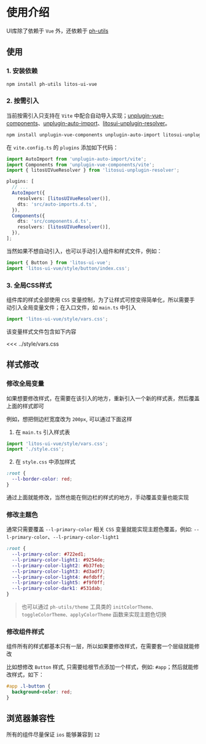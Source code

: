 # 使用介绍

UI库除了依赖于 `Vue` 外，还依赖于 [ph-utils](https://gitee.com/towardly/ph/wikis/Home)

## 使用

### 1. 安装依赖

```sh
npm install ph-utils litos-ui-vue
```

### 2. 按需引入

当前按需引入只支持在 `Vite` 中配合自动导入实现；[unplugin-vue-components](https://www.npmjs.com/package/unplugin-vue-components)、[unplugin-auto-import](https://www.npmjs.com/package/unplugin-auto-import)、[litosui-unplugin-resolver](https://www.npmjs.com/package/litosui-unplugin-resolver)。

```sh
npm install unplugin-vue-components unplugin-auto-import litosui-unplugin-resolver -D
```

在 `vite.config.ts` 的 `plugins` 添加如下代码：

```ts
import AutoImport from 'unplugin-auto-import/vite';
import Components from 'unplugin-vue-components/vite';
import { litosUIVueResolver } from 'litosui-unplugin-resolver';

plugins: [
  // ...
  AutoImport({
    resolvers: [litosUIVueResolver()],
    dts: 'src/auto-imports.d.ts',
  }),
  Components({
    dts: 'src/components.d.ts',
    resolvers: [litosUIVueResolver()],
  }),
];
```

当然如果不想自动引入，也可以手动引入组件和样式文件，例如：

```ts
import { Button } from 'litos-ui-vue';
import 'litos-ui-vue/style/button/index.css';
```

### 3. 全局CSS样式

组件库的样式全部使用 `CSS` 变量控制，为了让样式可控变得简单化，所以需要手动引入全局变量文件；在入口文件，如 `main.ts` 中引入

```ts
import 'litos-ui-vue/style/vars.css';
```

该变量样式文件包含如下内容

<<< ../style/vars.css

## 样式修改

### 修改全局变量

如果想要修改样式，在需要在该引入的地方，重新引入一个新的样式表，然后覆盖上面的样式即可

例如，想把侧边栏宽度改为 `200px`, 可以通过下面这样

1. 在 `main.ts` 引入样式表

```ts
import 'litos-ui-vue/style/vars.css';
import './style.css';
```

2. 在 `style.css` 中添加样式

```css
:root {
  --l-border-color: red;
}
```

通过上面就能修改，当然也能在侧边栏的样式的地方，手动覆盖变量也能实现

### 修改主题色

通常只需要覆盖 `--l-primary-color` 相关 `CSS` 变量就能实现主题色覆盖，例如: `--l-primary-color`、`--l-primary-color-light1`

```css
:root {
  --l-primary-color: #722ed1;
  --l-primary-color-light1: #9254de;
  --l-primary-color-light2: #b37feb;
  --l-primary-color-light3: #d3adf7;
  --l-primary-color-light4: #efdbff;
  --l-primary-color-light5: #f9f0ff;
  --l-primary-color-dark1: #531dab;
}
```

> 也可以通过 `ph-utils/theme` 工具类的 `initColorTheme、toggleColorTheme、applyColorTheme` 函数来实现主题色切换

### 修改组件样式

组件所有的样式都基本只有一层，所以如果要修改样式，在需要套一个层级就能修改

比如想修改 `Button` 样式, 只需要给根节点添加一个样式，例如: `#app`；然后就能修改样式，如下：

```css
#app .l-button {
  background-color: red;
}
```

## 浏览器兼容性

所有的组件尽量保证 `ios` 能够兼容到 `12`
